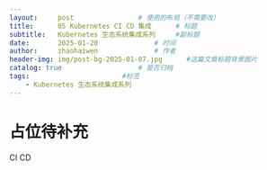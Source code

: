 ```yaml
---
layout:     post   				# 使用的布局（不需要改）
title:      05 Kubernetes CI CD 集成 		# 标题 
subtitle:   Kubernetes 生态系统集成系列		#副标题
date:       2025-01-20				# 时间
author:     zhaohaiwen 				# 作者
header-img: img/post-bg-2025-01-07.jpg		#这篇文章标题背景图片
catalog: true 					# 是否归档
tags:						#标签
    - Kubernetes 生态系统集成系列
---
```

# 占位待补充

CI CD
